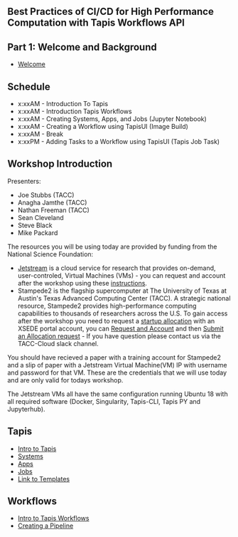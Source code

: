 ## Best Practices of CI/CD for High Performance Computation with Tapis Workflows API

## Part 1: Welcome and Background
* [Welcome](./welcome/intro.md)

## Schedule

* x:xxAM - Introduction To Tapis
* x:xxAM - Introduction Tapis Workflows
* x:xxAM - Creating Systems, Apps, and Jobs (Jupyter Notebook)
* x:xxAM - Creating a Workflow using TapisUI (Image Build)
* x:xxAM - Break
* x:xxPM - Adding Tasks to a Workflow using TapisUI (Tapis Job Task)

## Workshop Introduction
Presenters: 
* Joe Stubbs (TACC)
* Anagha Jamthe (TACC)
* Nathan Freeman (TACC)
* Sean Cleveland
* Steve Black
* Mike Packard

The resources you will be using today are provided by funding from the National Science Foundation:

* [Jetstream](https://jetstream-cloud.org/) is a cloud service for research that provides on-demand, user-controled, Virtual Machines (VMs) - you can request and account after the workshop using these [instructions](https://iujetstream.atlassian.net/wiki/spaces/JWT/pages/76150553/Get+a+Jetstream+Trial+Access+account).  
* Stampede2 is the flagship supercomputer at The University of Texas at Austin's Texas Advanced Computing Center (TACC). A strategic national resource, Stampede2 provides high-performance computing capabilities to thousands of researchers across the U.S.  To gain access after the workshop you need to request a [startup allocation](https://portal.xsede.org/allocations/startup) with an XSEDE portal account, you can [Request and Account](https://portal.xsede.org/my-xsede?p_p_id=58&p_p_lifecycle=0&p_p_state=maximized&p_p_mode=view&_58_struts_action=%2Flogin%2Fcreate_account) and then [Submit an Allocation request](http://portal.xsede.org/submit-request) - If you have question please contact us via the TACC-Cloud slack channel.

You should have recieved a paper with a training account for Stampede2 and a slip of paper with a Jetstream Virtual Machine(VM) IP with username and password for that VM.  These are the credentials that we will use today and are only valid for todays workshop.

The Jetstream VMs all have the same configuration running Ubuntu 18 with all required software (Docker, Singularity, Tapis-CLI, Tapis PY and Jupyterhub).

## Tapis
* [Intro to Tapis](./block1/01-intro-to-tapis.md)
* [Systems](./block1/02-systems.md)
* [Apps](./block1/03-apps.md)
* [Jobs](./block1/04-jobs.md)
* [Link to Templates](https://github.com/tapis-project/workflows-tutorial/block1/templates)


## Workflows
* [Intro to Tapis Workflows](./block1/05-intro-to-workflows.md)
* [Creating a Pipeline](./block1/06-creating-a-pipeline-and-task-with-tapisui.md)
